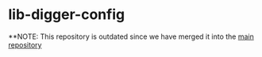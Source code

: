 # lib-digger-config

**NOTE: This repository is outdated since we have merged it into the [main repository](https://github.com/diggerhq/digger/tree/develop/libs/digger_config)
